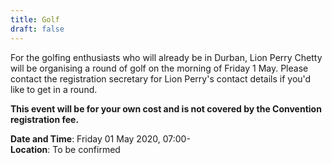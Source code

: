 ```yaml
---
title: Golf
draft: false
---
```


For the golfing enthusiasts who will already be in Durban, Lion Perry Chetty will be organising a round of golf on the morning of Friday 1 May. Please contact the registration secretary for Lion Perry's contact details if you'd like to get in a round.

**This event will be for your own cost and is not covered by the Convention registration fee.**

**Date and Time**: Friday 01 May 2020, 07:00- \
**Location**: To be confirmed
